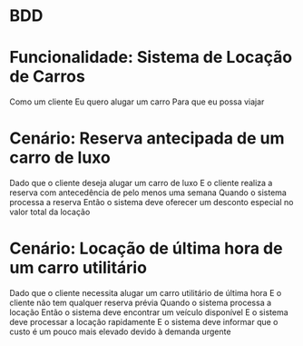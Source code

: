 # BDD

# Funcionalidade: Sistema de Locação de Carros
  Como um cliente
  Eu quero alugar um carro
  Para que eu possa viajar

# Cenário: Reserva antecipada de um carro de luxo
  Dado que o cliente deseja alugar um carro de luxo
  E o cliente realiza a reserva com antecedência de pelo menos uma semana
  Quando o sistema processa a reserva
  Então o sistema deve oferecer um desconto especial no valor total da locação

# Cenário: Locação de última hora de um carro utilitário
  Dado que o cliente necessita alugar um carro utilitário de última hora
  E o cliente não tem qualquer reserva prévia
  Quando o sistema processa a locação
  Então o sistema deve encontrar um veículo disponível
  E o sistema deve processar a locação rapidamente
  E o sistema deve informar que o custo é um pouco mais elevado devido à demanda urgente
